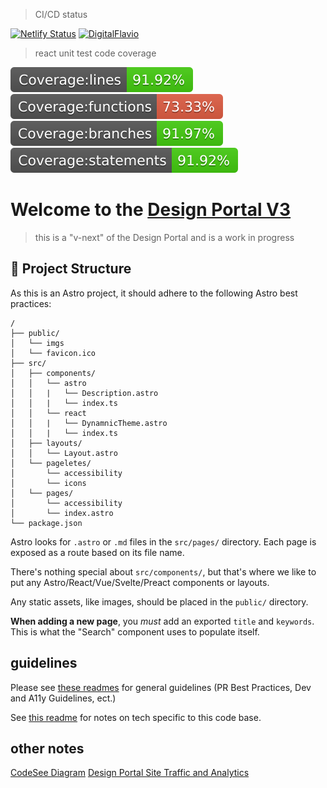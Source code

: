 > CI/CD status

[![Netlify Status](https://api.netlify.com/api/v1/badges/29f59259-50b6-4442-8822-c0bccaca785c/deploy-status)](https://app.netlify.com/sites/design-portal-main/deploys)
[![DigitalFlavio](https://github.com/avaya-dux/design-portal/actions/workflows/run-yarn.yml/badge.svg)](https://github.com/avaya-dux/design-portal/actions/workflows/run-yarn.yml)

> react unit test code coverage

![Coverage lines](./badges/badge-lines.svg)
![Coverage functions](./badges/badge-functions.svg)
![Coverage branches](./badges/badge-branches.svg)
![Coverage statements](./badges/badge-statements.svg)

# Welcome to the [Design Portal V3](https://design-portal-vnext.netlify.app/)

> this is a "v-next" of the Design Portal and is a work in progress

## 🚀 Project Structure

As this is an Astro project, it should adhere to the following Astro best practices:

```
/
├── public/
│   └── imgs
│   └── favicon.ico
├── src/
│   ├── components/
│   │   └── astro
│   │   |   └── Description.astro
│   │   |   └── index.ts
│   │   └── react
│   │   |   └── DynamnicTheme.astro
│   │   |   └── index.ts
│   ├── layouts/
│   │   └── Layout.astro
│   └── pageletes/
│       └── accessibility
│       └── icons
│   └── pages/
│       └── accessibility
│       └── index.astro
└── package.json
```

Astro looks for `.astro` or `.md` files in the `src/pages/` directory. Each page is exposed as a route based on its file name.

There's nothing special about `src/components/`, but that's where we like to put any Astro/React/Vue/Svelte/Preact components or layouts.

Any static assets, like images, should be placed in the `public/` directory.

**When adding a new page**, you _must_ add an exported `title` and `keywords`. This is what the "Search" component uses to populate itself.

## guidelines

Please see [these readmes](https://github.com/avaya-dux/neo-react-library/tree/main/readmes) for general guidelines (PR Best Practices, Dev and A11y Guidelines, ect.)

See [this readme](./readmes/periphery-tech.md) for notes on tech specific to this code base.

## other notes

[CodeSee Diagram](https://app.codesee.io/maps/public/1cb8aa50-346c-11ed-8880-add58adad48c)
[Design Portal Site Traffic and Analytics](https://cronitor.io/reports/33f96a476d0d28a08bf9672d07a36a9e)
